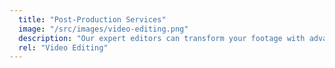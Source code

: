 ```yaml
---
  title: "Post-Production Services"
  image: "/src/images/video-editing.png"
  description: "Our expert editors can transform your footage with advanced video finishing, sound editing, and motion graphics techniques. This is where the magic happens, and allows us to create a breathtaking experience that our directors and writers intended."
  rel: "Video Editing"
---
```

